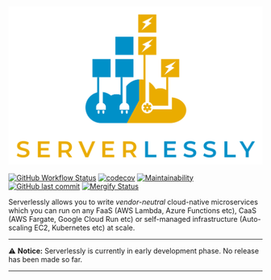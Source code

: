 ![Serverlessly Logo](./assets/logo.png)

[![GitHub Workflow Status](https://img.shields.io/github/workflow/status/ServerlesslyStack/Serverlessly/Matrix%20Test?label=matrix%20test&logo=GitHub%20Actions&logoColor=%23FFF)](https://github.com/ServerlesslyStack/Serverlessly/actions?query=workflow%3A%22Matrix+Test%22) [![codecov](https://codecov.io/gh/ServerlesslyStack/Serverlessly/branch/main/graph/badge.svg?token=XO1C4ATYMM)](https://codecov.io/gh/ServerlesslyStack/Serverlessly) [![Maintainability](https://api.codeclimate.com/v1/badges/eb325933fde52905b1ec/maintainability)](https://codeclimate.com/github/ServerlesslyStack/Serverlessly/maintainability) [![GitHub last commit](https://img.shields.io/github/last-commit/ServerlesslyStack/Serverlessly?logo=github)](https://github.com/ServerlesslyStack/Serverlessly/commits/main) [![Mergify Status](https://img.shields.io/endpoint.svg?url=https://gh.mergify.io/badges/ServerlesslyStack/Serverlessly&style=flat)](https://github.com/ServerlesslyStack/Serverlessly/blob/main/.github/mergify.yml)

Serverlessly allows you to write _vendor-neutral_ cloud-native microservices which you can run on any FaaS (AWS Lambda, Azure Functions etc), CaaS (AWS Fargate, Google Cloud Run etc) or self-managed infrastructure (Auto-scaling EC2, Kubernetes etc) at scale.

---

:warning: **Notice:** Serverlessly is currently in early development phase. No release has been made so far.

---
